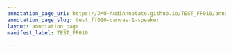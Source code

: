 ```yaml
---
annotation_page_uri: https://JMU-AudiAnnotate.github.io/TEST_FF010/annotations/test_ff010-canvas-1-speaker.json
annotation_page_slug: test_ff010-canvas-1-speaker
layout: annotation_page
manifest_label: TEST_FF010

---
```

